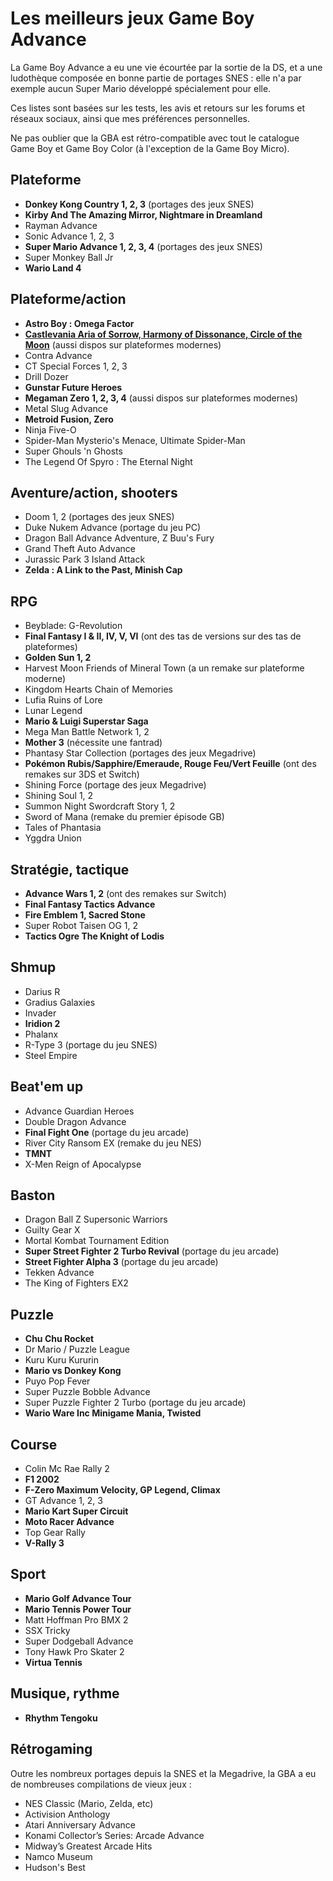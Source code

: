# Les meilleurs jeux Game Boy Advance

La Game Boy Advance a eu une vie écourtée par la sortie de la DS, et a une ludothèque composée en bonne partie de portages SNES : elle n'a par exemple aucun Super Mario développé spécialement pour elle.

Ces listes sont basées sur les tests, les avis et retours sur les forums et réseaux sociaux, ainsi que mes préférences personnelles.

Ne pas oublier que la GBA est rétro-compatible avec tout le catalogue Game Boy et Game Boy Color (à l'exception de la Game Boy Micro).

## Plateforme

- **Donkey Kong Country 1, 2, 3** (portages des jeux SNES)
- **Kirby And The Amazing Mirror, Nightmare in Dreamland**
- Rayman Advance
- Sonic Advance 1, 2, 3
- **Super Mario Advance 1, 2, 3, 4** (portages des jeux SNES)
- Super Monkey Ball Jr
- **Wario Land 4**

## Plateforme/action

- **Astro Boy : Omega Factor**
- **[Castlevania Aria of Sorrow, Harmony of Dissonance, Circle of the Moon](https://www.cosmo0.fr/critique/castlevania-advance-collection/)** (aussi dispos sur plateformes modernes)
- Contra Advance
- CT Special Forces 1, 2, 3
- Drill Dozer
- **Gunstar Future Heroes**
- **Megaman Zero 1, 2, 3, 4** (aussi dispos sur plateformes modernes)
- Metal Slug Advance
- **Metroid Fusion, Zero**
- Ninja Five-O
- Spider-Man Mysterio's Menace, Ultimate Spider-Man
- Super Ghouls 'n Ghosts
- The Legend Of Spyro : The Eternal Night

## Aventure/action, shooters

- Doom 1, 2 (portages des jeux SNES)
- Duke Nukem Advance (portage du jeu PC)
- Dragon Ball Advance Adventure, Z Buu's Fury
- Grand Theft Auto Advance
- Jurassic Park 3 Island Attack
- **Zelda : A Link to the Past, Minish Cap**

## RPG

- Beyblade: G-Revolution
- **Final Fantasy I & II, IV, V, VI** (ont des tas de versions sur des tas de plateformes)
- **Golden Sun 1, 2**
- Harvest Moon Friends of Mineral Town (a un remake sur plateforme moderne)
- Kingdom Hearts Chain of Memories
- Lufia Ruins of Lore
- Lunar Legend
- **Mario & Luigi Superstar Saga**
- Mega Man Battle Network 1, 2
- **Mother 3** (nécessite une fantrad)
- Phantasy Star Collection (portages des jeux Megadrive)
- **Pokémon Rubis/Sapphire/Emeraude, Rouge Feu/Vert Feuille** (ont des remakes sur 3DS et Switch)
- Shining Force (portage des jeux Megadrive)
- Shining Soul 1, 2
- Summon Night Swordcraft Story 1, 2
- Sword of Mana (remake du premier épisode GB)
- Tales of Phantasia
- Yggdra Union

## Stratégie, tactique

- **Advance Wars 1, 2** (ont des remakes sur Switch)
- **Final Fantasy Tactics Advance**
- **Fire Emblem 1, Sacred Stone**
- Super Robot Taisen OG 1, 2
- **Tactics Ogre The Knight of Lodis**

## Shmup

- Darius R
- Gradius Galaxies
- Invader
- **Iridion 2**
- Phalanx
- R-Type 3 (portage du jeu SNES)
- Steel Empire

## Beat'em up

- Advance Guardian Heroes
- Double Dragon Advance
- **Final Fight One** (portage du jeu arcade)
- River City Ransom EX (remake du jeu NES)
- **TMNT**
- X-Men Reign of Apocalypse

## Baston

- Dragon Ball Z Supersonic Warriors
- Guilty Gear X
- Mortal Kombat Tournament Edition
- **Super Street Fighter 2 Turbo Revival** (portage du jeu arcade)
- **Street Fighter Alpha 3** (portage du jeu arcade)
- Tekken Advance
- The King of Fighters EX2

## Puzzle

- **Chu Chu Rocket**
- Dr Mario / Puzzle League
- Kuru Kuru Kururin
- **Mario vs Donkey Kong**
- Puyo Pop Fever
- Super Puzzle Bobble Advance
- Super Puzzle Fighter 2 Turbo (portage du jeu arcade)
- **Wario Ware Inc Minigame Mania, Twisted**

## Course

- Colin Mc Rae Rally 2
- **F1 2002**
- **F-Zero Maximum Velocity, GP Legend, Climax**
- GT Advance 1, 2, 3
- **Mario Kart Super Circuit**
- **Moto Racer Advance**
- Top Gear Rally
- **V-Rally 3**

## Sport

- **Mario Golf Advance Tour**
- **Mario Tennis Power Tour**
- Matt Hoffman Pro BMX 2
- SSX Tricky
- Super Dodgeball Advance
- Tony Hawk Pro Skater 2
- **Virtua Tennis**

## Musique, rythme

- **Rhythm Tengoku**

## Rétrogaming

Outre les nombreux portages depuis la SNES et la Megadrive, la GBA a eu de nombreuses compilations de vieux jeux :

- NES Classic (Mario, Zelda, etc)
- Activision Anthology
- Atari Anniversary Advance
- Konami Collector’s Series: Arcade Advance
- Midway’s Greatest Arcade Hits
- Namco Museum
- Hudson's Best
